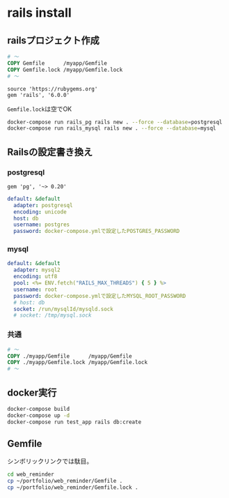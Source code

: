 
# rails install

## railsプロジェクト作成

```Dockerfile
# 〜
COPY Gemfile      /myapp/Gemfile
COPY Gemfile.lock /myapp/Gemfile.lock
# 〜
```

```Gemfile
source 'https://rubygems.org'
gem 'rails', '6.0.0'
```

`Gemfile.lock`は空でOK

```zsh
docker-compose run rails_pg rails new . --force --database=postgresql
docker-compose run rails_mysql rails new . --force --database=mysql
```

## Railsの設定書き換え

### postgresql

```Gemfile
gem 'pg', '~> 0.20'
```

```yml:config/database.yml
default: &default
  adapter: postgresql
  encoding: unicode
  host: db
  username: postgres
  password: docker-compose.ymlで設定したPOSTGRES_PASSWORD
```

### mysql

```yml:config/database.yml
default: &default
  adapter: mysql2
  encoding: utf8
  pool: <%= ENV.fetch("RAILS_MAX_THREADS") { 5 } %>
  username: root
  password: docker-compose.ymlで設定したMYSQL_ROOT_PASSWORD
  # host: db
  socket: /run/mysqlId/mysqld.sock
  # socket: /tmp/mysql.sock
```

### 共通

```Dockerfile
# 〜
COPY ./myapp/Gemfile      /myapp/Gemfile
COPY ./myapp/Gemfile.lock /myapp/Gemfile.lock
# 〜
```
## docker実行

```zsh
docker-compose build
docker-compose up -d
docker-compose run test_app rails db:create
```

## Gemfile

シンボリックリンクでは駄目。

```zsh
cd web_reminder
cp ~/portfolio/web_reminder/Gemfile .
cp ~/portfolio/web_reminder/Gemfile.lock .
```
